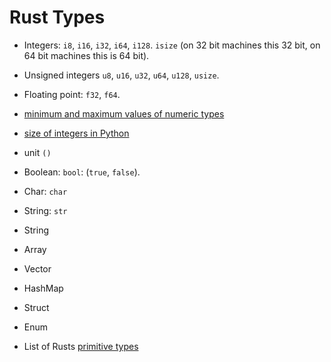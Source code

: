 # Rust Types

* Integers: `i8`, `i16`, `i32`, `i64`, `i128`. `isize` (on 32 bit machines this 32 bit, on 64 bit machines this is 64 bit).
* Unsigned integers `u8`, `u16`, `u32`, `u64`, `u128`, `usize`.
* Floating point: `f32`, `f64`.
* [minimum and maximum values of numeric types](https://rust.code-maven.com/minimum-and-maximum-values-of-numeric-types)
* [size of integers in Python](https://python.code-maven.com/size-of-integer-in-python)
* unit `()`

* Boolean: `bool`: (`true`, `false`).
* Char: `char`
* String: `str`

* String
* Array
* Vector
* HashMap
* Struct
* Enum

* List of Rusts [primitive types](https://doc.rust-lang.org/core/primitive/index.html)


